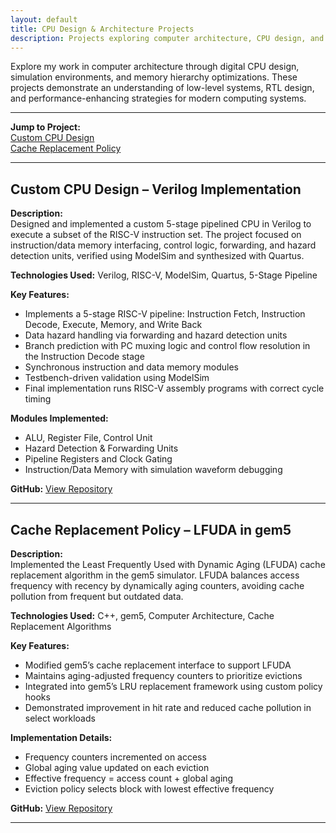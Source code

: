 ```yaml
---
layout: default
title: CPU Design & Architecture Projects
description: Projects exploring computer architecture, CPU design, and cache optimization.
---
```


Explore my work in computer architecture through digital CPU design, simulation environments, and memory hierarchy optimizations. These projects demonstrate an understanding of low-level systems, RTL design, and performance-enhancing strategies for modern computing systems.

---

**Jump to Project:**  
[Custom CPU Design](#custom-cpu-design---verilog-implementation)  
[Cache Replacement Policy](#cache-replacement-policy---lfuda-in-gem5)

---

## Custom CPU Design – Verilog Implementation

**Description:**  
Designed and implemented a custom 5-stage pipelined CPU in Verilog to execute a subset of the RISC-V instruction set. The project focused on instruction/data memory interfacing, control logic, forwarding, and hazard detection units, verified using ModelSim and synthesized with Quartus.

**Technologies Used:** Verilog, RISC-V, ModelSim, Quartus, 5-Stage Pipeline

**Key Features:**
- Implements a 5-stage RISC-V pipeline: Instruction Fetch, Instruction Decode, Execute, Memory, and Write Back  
- Data hazard handling via forwarding and hazard detection units  
- Branch prediction with PC muxing logic and control flow resolution in the Instruction Decode stage  
- Synchronous instruction and data memory modules  
- Testbench-driven validation using ModelSim  
- Final implementation runs RISC-V assembly programs with correct cycle timing

**Modules Implemented:**
- ALU, Register File, Control Unit  
- Hazard Detection & Forwarding Units  
- Pipeline Registers and Clock Gating  
- Instruction/Data Memory with simulation waveform debugging

**GitHub:** [View Repository](https://github.com/cpalencica/cpuDesign)

---

## Cache Replacement Policy – LFUDA in gem5

**Description:**  
Implemented the Least Frequently Used with Dynamic Aging (LFUDA) cache replacement algorithm in the gem5 simulator. LFUDA balances access frequency with recency by dynamically aging counters, avoiding cache pollution from frequent but outdated data.

**Technologies Used:** C++, gem5, Computer Architecture, Cache Replacement Algorithms

**Key Features:**
- Modified gem5’s cache replacement interface to support LFUDA  
- Maintains aging-adjusted frequency counters to prioritize evictions  
- Integrated into gem5’s LRU replacement framework using custom policy hooks    
- Demonstrated improvement in hit rate and reduced cache pollution in select workloads

**Implementation Details:**
- Frequency counters incremented on access  
- Global aging value updated on each eviction  
- Effective frequency = access count + global aging  
- Eviction policy selects block with lowest effective frequency

**GitHub:** [View Repository](https://github.com/cpalencica/LFUDA)

---
